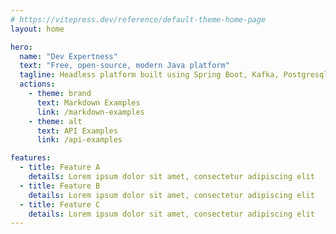 ```yaml
---
# https://vitepress.dev/reference/default-theme-home-page
layout: home

hero:
  name: "Dev Expertness"
  text: "Free, open-source, modern Java platform"
  tagline: Headless platform built using Spring Boot, Kafka, Postgresql, and ReactJs.
  actions:
    - theme: brand
      text: Markdown Examples
      link: /markdown-examples
    - theme: alt
      text: API Examples
      link: /api-examples

features:
  - title: Feature A
    details: Lorem ipsum dolor sit amet, consectetur adipiscing elit
  - title: Feature B
    details: Lorem ipsum dolor sit amet, consectetur adipiscing elit
  - title: Feature C
    details: Lorem ipsum dolor sit amet, consectetur adipiscing elit
---
```

